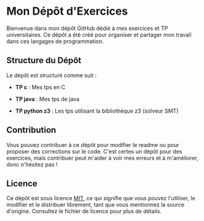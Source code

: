 # Mon Dépôt d'Exercices

Bienvenue dans mon dépôt GitHub dédié à mes exercices et TP universitaires. Ce dépôt a été créé pour organiser et partager mon travail dans ces langages de programmation.

## Structure du Dépôt

Le dépôt est structuré comme suit :

- **TP c** : Mes tps en C

- **TP java** : Mes tps de java

- **TP python z3** : Les tps utilisant la bibliothèque z3 (solveur SMT)

## Contribution

Vous pouvez contribuer à ce dépôt pour modifier le readme ou pour proposer des corrections sur le code. C'est certes un dépôt pour des exercices, mais contribuer peut m'aider à voir mes erreurs et à m'améliorer, donc n'hésitez pas !

## Licence

Ce dépôt est sous licence [MIT](LICENSE), ce qui signifie que vous pouvez l'utiliser, le modifier et le distribuer librement, tant que vous mentionnez la source d'origine. Consultez le fichier de licence pour plus de détails.
